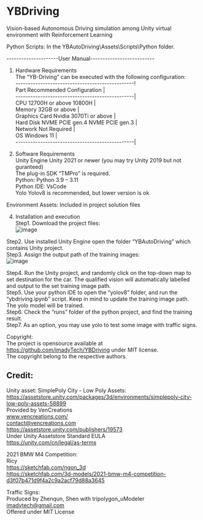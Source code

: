 # YBDriving
Vision-based Autonomous Driving simulation among Unity virtual environment with Reinforcement Learning

Python Scripts:
In the YBAutoDriving\Assets\Scripts\Python folder.


---------------------User Manual--------------------------
1.	Hardware Requirements  
The “YB-Driving” can be executed with the following configuration:  
------------------------------------------------!  
Part	          Recommended Configuration       |  
------------------------------------------------|  
CPU	            12700H or above	10800H          |  
Memory	        32GB or above                   |  
Graphics Card	  Nvidia 3070Ti or above          |  
Hard Disk	      NVME PCIE gen.4	NVME PCIE gen.3 |  
Network  	      Not Required                    |  
OS	            Windows 11	                    |  
------------------------------------------------|  
  
3.	Software Requirements  
Unity Engine  	Unity 2021 or newer (you may try Unity 2019 but not guranteed)  
                The plug-in SDK “TMPro” is required.  
Python: 	      Python 3.9 – 3.11  
Python IDE:    	VsCode  
Yolo	          Yolov8 is recommended, but lower version is ok  
  
Environment Assets:	Included in project solution files  


4.	Installation and execution  
Step1. Download the project files:  
 ![image](https://github.com/imadyTech/YBDriving/assets/7894361/4903b643-f958-4149-8296-c389ffb6f880)  
  
Step2. Use installed Unity Engine open the folder “YBAutoDriving” which contains Unity project.  
Step3. Assign the output path of the training images:  
 ![image](https://github.com/imadyTech/YBDriving/assets/7894361/07065578-2321-4d76-a6f1-a289c2084827)  

Step4. Run the Unity project, and randomly click on the top-down map to set destination for the car. The qualified vision will automatically labelled and output to the set training image path.  
Step5. Use your python IDE to open the “yolov8” folder, and run the “ybdriving.ipynb” script. Keep in mind to update the training image path. The yolo model will be trained.  
Step6. Check the “runs” folder of the python project, and find the training result.  
Step7. As an option, you may use yolo to test some image with traffic signs.  

  
Copyright:  
The project is opensource available at https://github.com/imadyTech/YBDriving under MIT license.  
The copyright belong to the respective authors.  
  
  
## Credit:  
Unity asset: SimplePoly City - Low Poly Assets:  
https://assetstore.unity.com/packages/3d/environments/simplepoly-city-low-poly-assets-58899  
Provided by VenCreations  
www.vencreations.com/  
contact@vencreations.com  
https://assetstore.unity.com/publishers/19573  
Under Unity Assetstore Standard EULA  
https://unity.com/cn/legal/as-terms  
  
2021 BMW M4 Competition:  
Ricy  
https://sketchfab.com/ngon_3d  
https://sketchfab.com/3d-models/2021-bmw-m4-competition-d3f07b471d9f4a2c9a2acf79d88a3645  
  
Traffic Signs:  
Produced by Zhenqun, Shen with tripolygon_uModeler  
imadytech@gmail.com  
Offered under MIT License  
